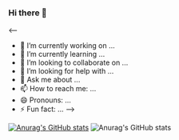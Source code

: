 ### Hi there 👋

<--

- 🔭 I’m currently working on ...
- 🌱 I’m currently learning ...
- 👯 I’m looking to collaborate on ...
- 🤔 I’m looking for help with ...
- 💬 Ask me about ...
- 📫 How to reach me: ...
- 😄 Pronouns: ...
- ⚡ Fun fact: ...
-->

[![Anurag's GitHub stats](https://github-readme-stats.vercel.app/api?username=rusogg)](https://github.com/anuraghazra/github-readme-stats)
![Anurag's GitHub stats](https://github-readme-stats.vercel.app/api?username=rusogg&show_icons=true)
